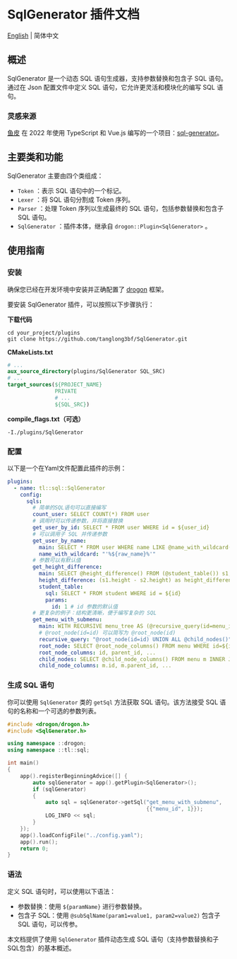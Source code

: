 # SqlGenerator 插件文档

[English](./README.md) | 简体中文

## 概述

SqlGenerator 是一个动态 SQL 语句生成器，支持参数替换和包含子 SQL 语句。通过在 Json 配置文件中定义 SQL 语句，它允许更灵活和模块化的编写 SQL 语句。

### 灵感来源

[鱼皮](https://github.com/liyupi) 在 2022 年使用 TypeScript 和 Vue.js 编写的一个项目：[sql-generator](https://github.com/liyupi/sql-generator)。

## 主要类和功能

SqlGenerator 主要由四个类组成：

- `Token` ：表示 SQL 语句中的一个标记。
- `Lexer` ：将 SQL 语句分割成 Token 序列。
- `Parser` ：处理 Token 序列以生成最终的 SQL 语句，包括参数替换和包含子 SQL 语句。
- `SqlGenerator` ：插件本体，继承自 `drogon::Plugin<SqlGenerator>` 。

## 使用指南

### 安装

确保您已经在开发环境中安装并正确配置了 [drogon](https://github.com/drogonframework/drogon) 框架。

要安装 SqlGenerator 插件，可以按照以下步骤执行：

**下载代码**

```
cd your_project/plugins
git clone https://github.com/tanglong3bf/SqlGenerator.git
```

**CMakeLists.txt**

```cmake
# ...
aux_source_directory(plugins/SqlGenerator SQL_SRC)
# ...
target_sources(${PROJECT_NAME}
               PRIVATE
               # ...
               ${SQL_SRC})
```

**compile_flags.txt（可选）**

```
-I./plugins/SqlGenerator
```

### 配置

以下是一个在Yaml文件配置此插件的示例：

```yaml
plugins:
  - name: tl::sql::SqlGenerator
    config:
      sqls:
        # 简单的SQL语句可以直接编写
        count_user: SELECT COUNT(*) FROM user
        # 调用时可以传递参数，并将直接替换
        get_user_by_id: SELECT * FROM user WHERE id = ${user_id}
        # 可以调用子 SQL 并传递参数
        get_user_by_name:
          main: SELECT * FROM user WHERE name LIKE @name_with_wildcard(raw_name=name)
          name_with_wildcard: "'%${raw_name}%'"
        # 参数可以有默认值
        get_height_difference:
          main: SELECT @height_difference() FROM (@student_table()) s1, (@student_table(id = 2)) s2
          height_difference: (s1.height - s2.height) as height_difference
          student_table:
            sql: SELECT * FROM student WHERE id = ${id}
            params:
              id: 1 # id 参数的默认值
        # 更复杂的例子：结构更清晰，便于编写复杂的 SQL
        get_menu_with_submenu:
          main: WITH RECURSIVE menu_tree AS (@recursive_query(id=menu_id)) SELECT * FROM menu_tree
          # @root_node(id=id) 可以简写为 @root_node(id)
          recursive_query: "@root_node(id=id) UNION ALL @child_nodes()"
          root_node: SELECT @root_node_columns() FROM menu WHERE id=${id}
          root_node_columns: id, parent_id, ...
          child_nodes: SELECT @child_node_columns() FROM menu m INNER JOIN menu_tree mt ON m.parent_id = mt.id
          child_node_columns: m.id, m.parent_id, ...
```

### 生成 SQL 语句

你可以使用 `SqlGenerator` 类的 `getSql` 方法获取 SQL 语句。该方法接受 SQL 语句的名称和一个可选的参数列表。

```cpp
#include <drogon/drogon.h>
#include <SqlGenerator.h>

using namespace ::drogon;
using namespace ::tl::sql;

int main()
{
    app().registerBeginningAdvice([] {
        auto sqlGenerator = app().getPlugin<SqlGenerator>();
        if (sqlGenerator)
        {
            auto sql = sqlGenerator->getSql("get_menu_with_submenu",
                                            {{"menu_id", 1}});
            LOG_INFO << sql;
        }
    });
    app().loadConfigFile("../config.yaml");
    app().run();
    return 0;
}
```

### 语法

定义 SQL 语句时，可以使用以下语法：

- 参数替换：使用 `${paramName}` 进行参数替换。
- 包含子 SQL：使用 `@subSqlName(param1=value1, param2=value2)` 包含子 SQL 语句，可以传参。

本文档提供了使用 `SqlGenerator` 插件动态生成 SQL 语句（支持参数替换和子SQL包含）的基本概述。

